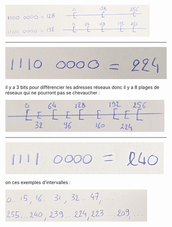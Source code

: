 

<img src="img/1.jpg" height="100px" />

--- 

<img src="img/2.jpg" height="100px" />

il y a 3 bits pour différencier les adresses réseaux donc il y a 8 plages de réseaux qui ne pourront pas se chevaucher :

<img src="img/3.jpg" height="100px" />

---  

<img src="img/4.png" height="100px" />


on ces exemples d'intervalles :

<img src="img/5.jpg" height="100px" />
